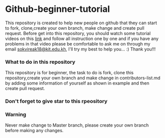 # Github-beginner-tutorial
This repository is created to help new people on github that they can start to fork, clone,create your own branch, make change and create pull request.
Before get into this repository, you should watch some tutorial videos on this  [link](https://egghead.io/lessons/javascript-introduction-to-github) and follow all instruction one by one and if you have any problems in that video please be comfortable to ask me on through my email sokvireak18@kit.edu.kh, I'll try my best to help you... :) Thank you!!!

### What to do in this repository

This repository is for beginner, the task to do is fork, clone this repository,create your own branch and make change in contributors-list.md by adding some information of yourself as shown in example and then create pull request.

### Don't forget to give star to this rpeository
### Warning
Never make change to Master branch, please create your own branch before making any changes.
